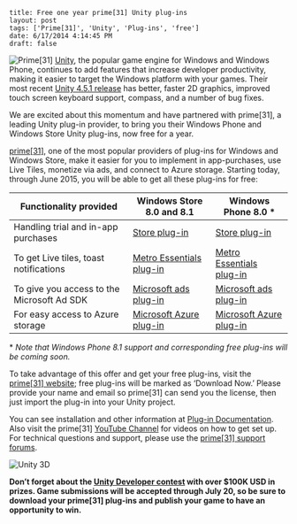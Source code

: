 ```
title: Free one year prime[31] Unity plug-ins
layout: post
tags: ['Prime[31]', 'Unity', 'Plug-ins', 'free']
date: 6/17/2014 4:14:45 PM  
draft: false
``` 

![Prime\[31\]](/images/prime31_logo.png) [Unity](http://www.unity3d.com/), the popular game engine for Windows and Windows Phone, continues to add features that increase developer productivity, making it easier to target the Windows platform with your games. Their most recent [Unity 4.5.1 release](http://unity3d.com/unity/download) has better, faster 2D graphics, improved touch screen keyboard support, compass, and a number of bug fixes.  

We are excited about this momentum and have partnered with prime[31], a leading Unity plug-in provider, to bring you their Windows Phone and Windows Store Unity plug-ins, now free for a year. 

[prime\[31\]](https://prime31.com/), one of the most popular providers of plug-ins for Windows and Windows Store, make it easier for you to implement in app-purchases, use Live Tiles, monetize via ads, and connect to Azure storage. Starting today, through June 2015, you will be able to get all these plug-ins for free: 

| Functionality provided | Windows Store 8.0 and 8.1 | Windows Phone 8.0 * |
| ---------------------- | ------------------------- | ------------------- |
| Handling trial and in-app purchases | [Store plug-in](https://prime31.com/plugins#win-store) | [Store plug-in](https://prime31.com/plugins#winphone-store)
| To get Live tiles, toast notifications | [Metro Essentials plug-in](https://prime31.com/plugins#win-essentials) |[Metro Essentials plug-in](https://prime31.com/plugins#winphone-essentials)
| To give you access to the Microsoft Ad SDK | [Microsoft ads plug-in](https://prime31.com/plugins#win-ads) | [Microsoft ads plug-in](https://prime31.com/plugins#winphone-ads)
| For easy access to Azure storage | [Microsoft Azure plug-in](https://prime31.com/plugins#win-azure) | [Microsoft Azure plug-in](https://prime31.com/plugins#winphone-azure)

 
\* *Note that Windows Phone 8.1 support and corresponding free plug-ins will be coming soon.* 

To take advantage of this offer and get your free plug-ins, visit the [prime\[31\] website](https://prime31.com/plugins); free plug-ins will be marked as ‘Download Now.’ Please provide your name and email so prime[31] can send you the license, then just import the plug-in into your Unity project.

You can see installation and other information at [Plug-in Documentation](https://prime31.com/docs#iosGeneral). Also visit the prime[31] [YouTube Channel](https://www.youtube.com/user/prime31studios) for videos on how to get set up. For technical questions and support, please use the [prime\[31\] support forums](http://support.prime31.com/). 
 
![Unity 3D](/images/unity3d_logo.png)

**Don’t forget about the [Unity Developer contest](http://unity3d.com/contest/windows) with over $100K USD in prizes. Game submissions will be accepted through July 20, <b>so be sure to download your prime[31] plug-ins and publish your game to have an opportunity to win.**

